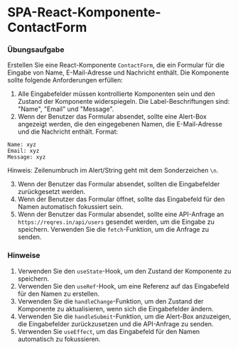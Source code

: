 # SPA-React-Komponente-ContactForm

### Übungsaufgabe

Erstellen Sie eine React-Komponente `ContactForm`, die ein Formular für die Eingabe von Name, E-Mail-Adresse und Nachricht enthält. Die Komponente sollte folgende Anforderungen erfüllen:

1.  Alle Eingabefelder müssen kontrollierte Komponenten sein und den Zustand der Komponente widerspiegeln. Die Label-Beschriftungen sind: "Name", "Email" und "Message".
2.  Wenn der Benutzer das Formular absendet, sollte eine Alert-Box angezeigt werden, die den eingegebenen Namen, die E-Mail-Adresse und die Nachricht enthält. Format: 
```
Name: xyz
Email: xyz
Message: xyz
```
Hinweis: Zeilenumbruch im Alert/String geht mit dem Sonderzeichen `\n`.

3.  Wenn der Benutzer das Formular absendet, sollten die Eingabefelder zurückgesetzt werden.
4.  Wenn der Benutzer das Formular öffnet, sollte das Eingabefeld für den Namen automatisch fokussiert sein.
5.  Wenn der Benutzer das Formular absendet, sollte eine API-Anfrage an `https://reqres.in/api/users` gesendet werden, um die Eingabe zu speichern. Verwenden Sie die `fetch`-Funktion, um die Anfrage zu senden.

### Hinweise

1.  Verwenden Sie den `useState`-Hook, um den Zustand der Komponente zu speichern.
2.  Verwenden Sie den `useRef`-Hook, um eine Referenz auf das Eingabefeld für den Namen zu erstellen.
3.  Verwenden Sie die `handleChange`-Funktion, um den Zustand der Komponente zu aktualisieren, wenn sich die Eingabefelder ändern.
4.  Verwenden Sie die `handleSubmit`-Funktion, um die Alert-Box anzuzeigen, die Eingabefelder zurückzusetzen und die API-Anfrage zu senden.
5.  Verwenden Sie `useEffect`, um das Eingabefeld für den Namen automatisch zu fokussieren.
